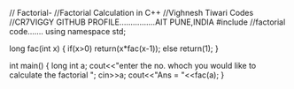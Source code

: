 // Factorial-
//Factorial Calculation in C++
//Vighnesh Tiwari Codes //CR7VIGGY GITHUB PROFILE................AIT PUNE,INDIA
#include<iostream>                                      //factorial code.......
using namespace std;

long fac(int x)
{
	if(x>0)
	return(x*fac(x-1));
	else
	return(1);
}

int main()
{
	long int a;
	cout<<"enter the no. whoch you would like to calculate the factorial  ";
	cin>>a;
	cout<<"Ans = "<<fac(a);
}
